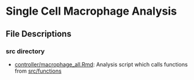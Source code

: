 # Single Cell Macrophage Analysis

## File Descriptions
### src directory
* [controller/macrophage_all.Rmd](./src/controller/macrophage_all.Rmd):
Analysis script which calls functions from [src/functions](./src/functions)
